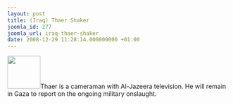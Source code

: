 ```yaml
---
layout: post
title: (Iraq) Thaer Shaker
joomla_id: 277
joomla_url: iraq-thaer-shaker
date: 2008-12-29 11:28:14.000000000 +01:00
---
```

<img src="http://www.freegaza.org/uploads/passengers/" width="75" />Thaer is a cameraman with Al-Jazeera television. He will remain in Gaza to report on the ongoing military onslaught.<p><a href=""></a></p>
